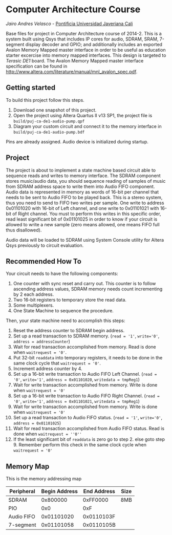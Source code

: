 Computer Architecture Course
============================
_Jairo Andres Velasco_ - [Pontificia Universidad Javeriana Cali](http://www.javerianacali.edu.co)

Base files for project in Computer Architecture course of 2014-2.
This is a system built using Qsys that includes IP cores for audio, SDRAM, SRAM, 7-segment display decoder and GPIO; and additionally includes an exported Avalon Memory Mapped master interface in order to be useful as education starter excercise into memory mapped interfaces.
This design is targeted to _Terasic DE1_ board.
The Avalon Memory Mapped master interface specification can be found in http://www.altera.com/literature/manual/mnl_avalon_spec.pdf.

Getting started
---------------

To build this project follow this steps.

  1. Download one snapshot of this project.
  2. Open the project using Altera Quartus II v13 SP1, the project file is `build/puj-ca-de1-audio-pump.qpf`
  3. Diagram your custom circuit and connect it to the memory interface in `build/puj-ca-de1-audio-pump.bdf`

Pins are already assigned.
Audio device is initialized during startup.

Project
-------

The project is about to implement a state machine based circuit able to sequence reads and writes to memory interface.
The SDRAM component stores music/audio data, you should sequence reading of samples of music from SDRAM address space to write them into Audio FIFO component.
Audio data is represented in memory as words of 16-bit per channel that needs to be sent to Audio FIFO to be played back.
This is a stereo system, thus you need to send to FIFO two writes per sample. One write to address 0x01101020 with 16-bit of Left channel, and one write to 0x01101021 with 16-bit of Right channel. You must to perform this writes in this specific order, read least significant bit of 0x01101025 in order to know if your circuit is allowed to write a new sample (zero means allowed, one means FIFO full thus disallowed).

Audio data will be loaded to SDRAM using System Console utility for Altera Qsys previously to circuit evaluation.

Recommended How To
------------------

Your circuit needs to have the following components:

  1. One counter with sync reset and carry out. This counter is to follow ascending address values, SDRAM memory needs count incrementing by 2 each address.
  2. Two 16-bit registers to temporary store the read data.
  3. Some multiplexers.
  4. One State Machine to sequence the procedure.
  
Then, your state machine need to accomplish this steps:

  1. Reset the address counter to SDRAM begin address.
  2. Set up a read transaction to SDRAM memory. (`read = '1'`, `write='0'`, `address = addressCounter`)
  3. Wait for read transaction accomplished from memory. Read is done when `waitrequest = '0'`.
  4. Put 32-bit `readdata` into temporary registers, it needs to be done in the same clock cycle that `waitrequest = '0'`.
  5. Increment address counter by 4.
  6. Set up a 16-bit write transaction to Audio FIFO Left Channel. (`read = '0'`, `write='1'`, `address = 0x01101020`, `writedata = tmpReg1`)
  7. Wait for write transaction accomplished from memory. Write is done when `waitrequest = '0'`
  8. Set up a 16-bit write transaction to Audio FIFO Right Channel. (`read = '0'`, `write='1'`, `address = 0x01101021`, `writedata = tmpReg1`)
  9. Wait for write transaction accomplished from memory. Write is done when `waitrequest = '0'`
  10. Set up a read transaction to Audio FIFO status. (`read = '1'`, `write='0'`, `address = 0x01101025`)
  11. Wait for read transaction accomplished from Audio FIFO status. Read is done when `waitrequest = ''0''`
  12. If the least significant bit of `readdata` is zero go to step 2. else goto step 9. Remember perform this check in the same clock cycle when `waitrequest = '0'`

Memory Map
----------

This is the memory addressing map

| Peripheral | Begin Address | End Address | Size |
|------------|---------------|-------------|------|
| SDRAM      | 0x800000      | 0xFF0000    | 8MB  |
| PIO        | 0x0           | 0xF         |      |
| Audio FIFO | 0x01101020    | 0x0110103F  |      |
| 7-segment  | 0x01101058    | 0x0110105B  |      |
